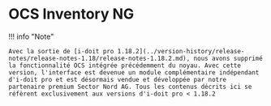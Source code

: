 # OCS Inventory NG

!!! info "Note"

    Avec la sortie de [i-doit pro 1.18.2](../version-history/release-notes/release-notes-1.18/release-notes-1.18.2.md), nous avons supprimé la fonctionnalité OCS intégrée précédemment du noyau. Avec cette version, l'interface est devenue un module complémentaire indépendant d'i-doit pro et est désormais vendue et développée par notre partenaire premium Sector Nord AG. Tous les contenus décrits ici se réfèrent exclusivement aux versions d'i-doit pro < 1.18.2


